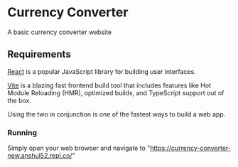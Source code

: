 # Currency Converter

A basic currency converter website 

## Requirements
[React](https://reactjs.org/) is a popular JavaScript library for building user interfaces.

[Vite](https://vitejs.dev/) is a blazing fast frontend build tool that includes features like Hot Module Reloading (HMR), optimized builds, and TypeScript support out of the box.

Using the two in conjunction is one of the fastest ways to build a web app.

### Running 
Simply open your web browser and navigate to
"https://currency-converter-new.anshul52.repl.co/"